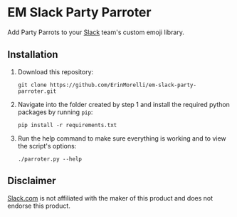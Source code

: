 # EM Slack Party Parroter

Add Party Parrots to your [Slack](#disclaimer) team's custom emoji library.

## Installation

1. Download this repository:

    ```
    git clone https://github.com/ErinMorelli/em-slack-party-parroter.git
    ```

2. Navigate into the folder created by step 1 and install the required python packages by running `pip`:

    ```
    pip install -r requirements.txt
    ```

3. Run the help command to make sure everything is working and to view the script's options:

    ```
    ./parroter.py --help
    ```


## Disclaimer

[Slack.com](https://www.slack.com/) is not affiliated with the maker of this product and does not endorse this product.

